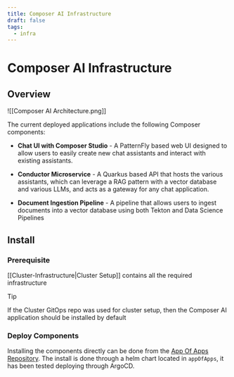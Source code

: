```yaml
---
title: Composer AI Infrastructure
draft: false
tags:
  - infra
---
```


# Composer AI Infrastructure

## Overview

![[Composer AI Architecture.png]]

The current deployed applications include the following Composer components:

- **Chat UI with Composer Studio** - A PatternFly based web UI designed to allow users to easily create new chat assistants and interact with existing assistants.

- **Conductor Microservice** - A Quarkus based API that hosts the various assistants, which can leverage a RAG pattern with a vector database and various LLMs, and acts as a gateway for any chat application.

- **Document Ingestion Pipeline** - A pipeline that allows users to ingest documents into a vector database using both Tekton and Data Science Pipelines

## Install

### Prerequisite

[[Cluster-Infrastructure|Cluster Setup]] contains all the required infrastructure

> [!Tip]
> If the Cluster GitOps repo was used for cluster setup, then the Composer AI application should be installed by default

### Deploy Components

Installing the components directly can be done from the [App Of Apps Repository](https://github.com/redhat-composer-ai/appOfApps). The install is done through a helm chart located in `appOfApps`, it has been tested deploying through ArgoCD.